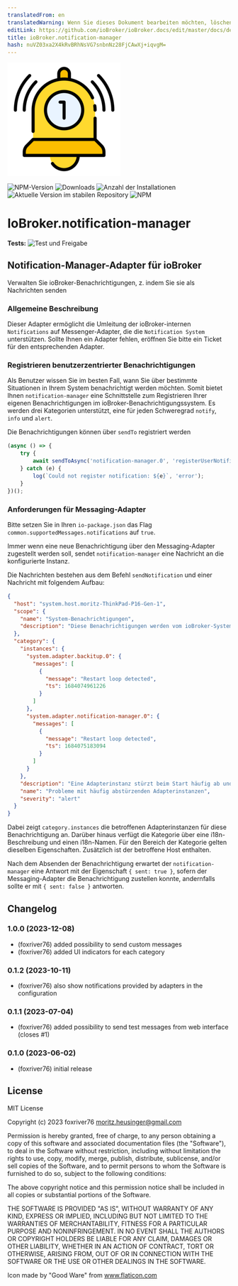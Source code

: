 ```yaml
---
translatedFrom: en
translatedWarning: Wenn Sie dieses Dokument bearbeiten möchten, löschen Sie bitte das Feld "translationsFrom". Andernfalls wird dieses Dokument automatisch erneut übersetzt
editLink: https://github.com/ioBroker/ioBroker.docs/edit/master/docs/de/adapterref/iobroker.notification-manager/README.md
title: ioBroker.notification-manager
hash: nuVZ03xa2X4kRvBRhNsVG7snbnNz28FjCAwXj+iqvgM=
---
```

![Logo](../../../en/adapterref/iobroker.notification-manager/admin/notification-manager.png)

![NPM-Version](https://img.shields.io/npm/v/iobroker.notification-manager.svg)
![Downloads](https://img.shields.io/npm/dm/iobroker.notification-manager.svg)
![Anzahl der Installationen](https://iobroker.live/badges/notification-manager-installed.svg)
![Aktuelle Version im stabilen Repository](https://iobroker.live/badges/notification-manager-stable.svg)
![NPM](https://nodei.co/npm/iobroker.notification-manager.png?downloads=true)

# IoBroker.notification-manager
**Tests:** ![Test und Freigabe](https://github.com/foxriver76/ioBroker.notification-manager/workflows/Test%20and%20Release/badge.svg)

## Notification-Manager-Adapter für ioBroker
Verwalten Sie ioBroker-Benachrichtigungen, z. indem Sie sie als Nachrichten senden

### Allgemeine Beschreibung
Dieser Adapter ermöglicht die Umleitung der ioBroker-internen `Notifications` auf Messenger-Adapter, die die `Notification System` unterstützen. Sollte Ihnen ein Adapter fehlen, eröffnen Sie bitte ein Ticket für den entsprechenden Adapter.

### Registrieren benutzerzentrierter Benachrichtigungen
Als Benutzer wissen Sie im besten Fall, wann Sie über bestimmte Situationen in Ihrem System benachrichtigt werden möchten.
Somit bietet Ihnen `notification-manager` eine Schnittstelle zum Registrieren Ihrer eigenen Benachrichtigungen im ioBroker-Benachrichtigungssystem. Es werden drei Kategorien unterstützt, eine für jeden Schweregrad `notify`, `info` und `alert`.

Die Benachrichtigungen können über `sendTo` registriert werden

```ts
(async () => {
    try {
        await sendToAsync('notification-manager.0', 'registerUserNotification', { category: 'notify', message: 'Your delivery has arrived' });
    } catch (e) {
        log(`Could not register notification: ${e}`, 'error');
    }
})();
```

### Anforderungen für Messaging-Adapter
Bitte setzen Sie in Ihren `io-package.json` das Flag `common.supportedMessages.notifications` auf `true`.

Immer wenn eine neue Benachrichtigung über den Messaging-Adapter zugestellt werden soll, sendet `notification-manager` eine Nachricht an die konfigurierte Instanz.

Die Nachrichten bestehen aus dem Befehl `sendNotification` und einer Nachricht mit folgendem Aufbau:

```json
{
  "host": "system.host.moritz-ThinkPad-P16-Gen-1",
  "scope": {
    "name": "System-Benachrichtigungen",
    "description": "Diese Benachrichtigungen werden vom ioBroker-System erfasst und weisen auf Probleme hin, die überprüft und behoben werden sollten."
  },
  "category": {
    "instances": {
      "system.adapter.backitup.0": {
        "messages": [
          {
            "message": "Restart loop detected",
            "ts": 1684074961226
          }
        ]
      },
      "system.adapter.notification-manager.0": {
        "messages": [
          {
            "message": "Restart loop detected",
            "ts": 1684075183094
          }
        ]
      }
    },
    "description": "Eine Adapterinstanz stürzt beim Start häufig ab und wurde aus diesem Grund gestoppt. Die Protokolldatei muss vor dem Neustart der Instanz überprüft werden.",
    "name": "Probleme mit häufig abstürzenden Adapterinstanzen",
    "severity": "alert"
  }
}
```

Dabei zeigt `category.instances` die betroffenen Adapterinstanzen für diese Benachrichtigung an.
Darüber hinaus verfügt die Kategorie über eine i18n-Beschreibung und einen i18n-Namen.
Für den Bereich der Kategorie gelten dieselben Eigenschaften. Zusätzlich ist der betroffene Host enthalten.

Nach dem Absenden der Benachrichtigung erwartet der `notification-manager` eine Antwort mit der Eigenschaft `{ sent: true }`, sofern der Messaging-Adapter die Benachrichtigung zustellen konnte, andernfalls sollte er mit `{ sent: false }` antworten.

## Changelog
<!--
    Placeholder for the next version (at the beginning of the line):
    ### **WORK IN PROGRESS**
-->
### 1.0.0 (2023-12-08)
* (foxriver76) added possibility to send custom messages
* (foxriver76) added UI indicators for each category

### 0.1.2 (2023-10-11)
* (foxriver76) also show notifications provided by adapters in the configuration

### 0.1.1 (2023-07-04)
* (foxriver76) added possibility to send test messages from web interface (closes #1)

### 0.1.0 (2023-06-02)
* (foxriver76) initial release

## License
MIT License

Copyright (c) 2023 foxriver76 <moritz.heusinger@gmail.com>

Permission is hereby granted, free of charge, to any person obtaining a copy
of this software and associated documentation files (the "Software"), to deal
in the Software without restriction, including without limitation the rights
to use, copy, modify, merge, publish, distribute, sublicense, and/or sell
copies of the Software, and to permit persons to whom the Software is
furnished to do so, subject to the following conditions:

The above copyright notice and this permission notice shall be included in all
copies or substantial portions of the Software.

THE SOFTWARE IS PROVIDED "AS IS", WITHOUT WARRANTY OF ANY KIND, EXPRESS OR
IMPLIED, INCLUDING BUT NOT LIMITED TO THE WARRANTIES OF MERCHANTABILITY,
FITNESS FOR A PARTICULAR PURPOSE AND NONINFRINGEMENT. IN NO EVENT SHALL THE
AUTHORS OR COPYRIGHT HOLDERS BE LIABLE FOR ANY CLAIM, DAMAGES OR OTHER
LIABILITY, WHETHER IN AN ACTION OF CONTRACT, TORT OR OTHERWISE, ARISING FROM,
OUT OF OR IN CONNECTION WITH THE SOFTWARE OR THE USE OR OTHER DEALINGS IN THE
SOFTWARE.

Icon made by "Good Ware" from www.flaticon.com